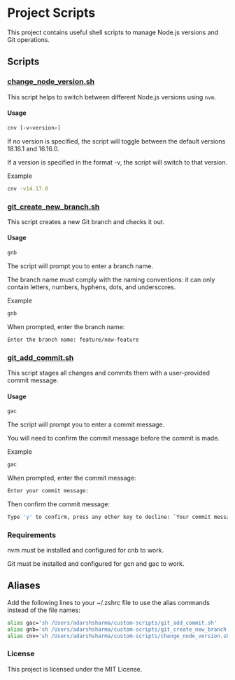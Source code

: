 # Project Scripts

This project contains useful shell scripts to manage Node.js versions and Git operations.

## Scripts

### [change_node_version.sh](#file:change_node_version.sh-context)

This script helps to switch between different Node.js versions using `nvm`.

#### Usage

```bash
cnv [-v<version>]
```

If no version is specified, the script will toggle between the default versions 18.16.1 and 16.16.0.

If a version is specified in the format -v<version>, the script will switch to that version.

Example
```bash
cnv -v14.17.0
```

### [git_create_new_branch.sh](#file:git_create_new_branch.sh-context)

This script creates a new Git branch and checks it out.

#### Usage

```bash
gnb
```

The script will prompt you to enter a branch name.

The branch name must comply with the naming conventions: it can only contain letters, numbers, hyphens, dots, and underscores.

Example

```bash
gnb
```

When prompted, enter the branch name:

```bash
Enter the branch name: feature/new-feature
```

### [git_add_commit.sh](#file:git_add_commit.sh-context)

This script stages all changes and commits them with a user-provided commit message.

#### Usage
```bash
gac
```
The script will prompt you to enter a commit message.

You will need to confirm the commit message before the commit is made.

Example

```bash
gac
```

When prompted, enter the commit message:
```bash
Enter your commit message:
```
Then confirm the commit message:
```bash
Type 'y' to confirm, press any other key to decline: `Your commit message`
```

### Requirements

nvm must be installed and configured for cnb to work.

Git must be installed and configured for gcn and gac to work.

## Aliases

Add the following lines to your ~/.zshrc file to use the alias commands instead of the file names:

```bash
alias gac='sh /Users/adarshsharma/custom-scripts/git_add_commit.sh'
alias gnb='sh /Users/adarshsharma/custom-scripts/git_create_new_branch.sh'
alias cnv='sh /Users/adarshsharma/custom-scripts/change_node_version.sh'
```

### License

This project is licensed under the MIT License.